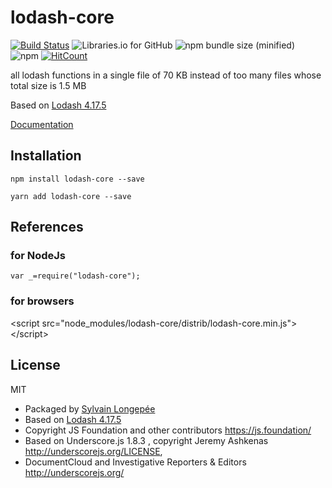# lodash-core

<div style="display:inline">

[![Build Status](https://travis-ci.org/Sylvain59650/lodash-core.png?branch=master)](https://travis-ci.org/Sylvain59650/lodash-core)
![Libraries.io for GitHub](https://img.shields.io/librariesio/github/Sylvain59650/lodash-core.svg?style=flat-square)
![npm bundle size (minified)](https://img.shields.io/bundlephobia/min/lodash-core.svg)
![npm](https://img.shields.io/npm/l/lodash-core.svg)
[![HitCount](http://hits.dwyl.com/Sylvain59650/lodash-core.svg)](http://hits.dwyl.com/Sylvain59650/lodash-core)
</div>



all lodash functions in a single file of 70 KB instead of too many files whose total size is 1.5 MB

Based on [Lodash 4.17.5](https://www.npmjs.com/package/lodash)

 [Documentation](https://lodash.com/docs/4.17.5)

## Installation

    npm install lodash-core --save

    yarn add lodash-core --save

## References
### for NodeJs

    var _=require("lodash-core");
### for browsers

&lt;script src="node_modules/lodash-core/distrib/lodash-core.min.js"&gt;&lt;/script&gt;

## License
MIT
- Packaged by [Sylvain Longepée](https://www.npmjs.com/~sylvain59)
- Based on [Lodash 4.17.5](https://github.com/lodash/lodash/blob/master/LICENSE)
- Copyright JS Foundation and other contributors <https://js.foundation/>
- Based on Underscore.js 1.8.3 , copyright Jeremy Ashkenas <http://underscorejs.org/LICENSE>,
- DocumentCloud and Investigative Reporters & Editors <http://underscorejs.org/>
